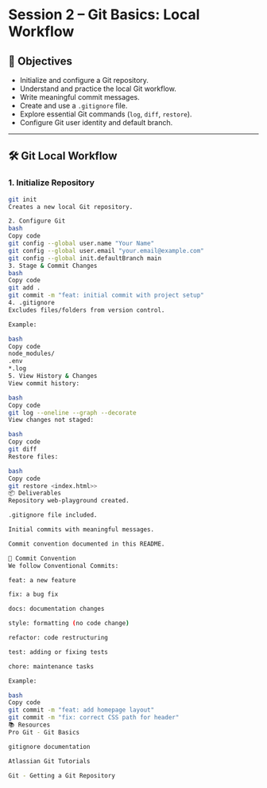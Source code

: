 # Session 2 – Git Basics: Local Workflow

## 🎯 Objectives

- Initialize and configure a Git repository.
- Understand and practice the local Git workflow.
- Write meaningful commit messages.
- Create and use a `.gitignore` file.
- Explore essential Git commands (`log`, `diff`, `restore`).
- Configure Git user identity and default branch.

---

## 🛠️ Git Local Workflow

### 1. Initialize Repository

```bash
git init
Creates a new local Git repository.

2. Configure Git
bash
Copy code
git config --global user.name "Your Name"
git config --global user.email "your.email@example.com"
git config --global init.defaultBranch main
3. Stage & Commit Changes
bash
Copy code
git add .
git commit -m "feat: initial commit with project setup"
4. .gitignore
Excludes files/folders from version control.

Example:

bash
Copy code
node_modules/
.env
*.log
5. View History & Changes
View commit history:

bash
Copy code
git log --oneline --graph --decorate
View changes not staged:

bash
Copy code
git diff
Restore files:

bash
Copy code
git restore <index.html>>
📦 Deliverables
Repository web-playground created.

.gitignore file included.

Initial commits with meaningful messages.

Commit convention documented in this README.

📝 Commit Convention
We follow Conventional Commits:

feat: a new feature

fix: a bug fix

docs: documentation changes

style: formatting (no code change)

refactor: code restructuring

test: adding or fixing tests

chore: maintenance tasks

Example:

bash
Copy code
git commit -m "feat: add homepage layout"
git commit -m "fix: correct CSS path for header"
📚 Resources
Pro Git - Git Basics

gitignore documentation

Atlassian Git Tutorials

Git - Getting a Git Repository
```
